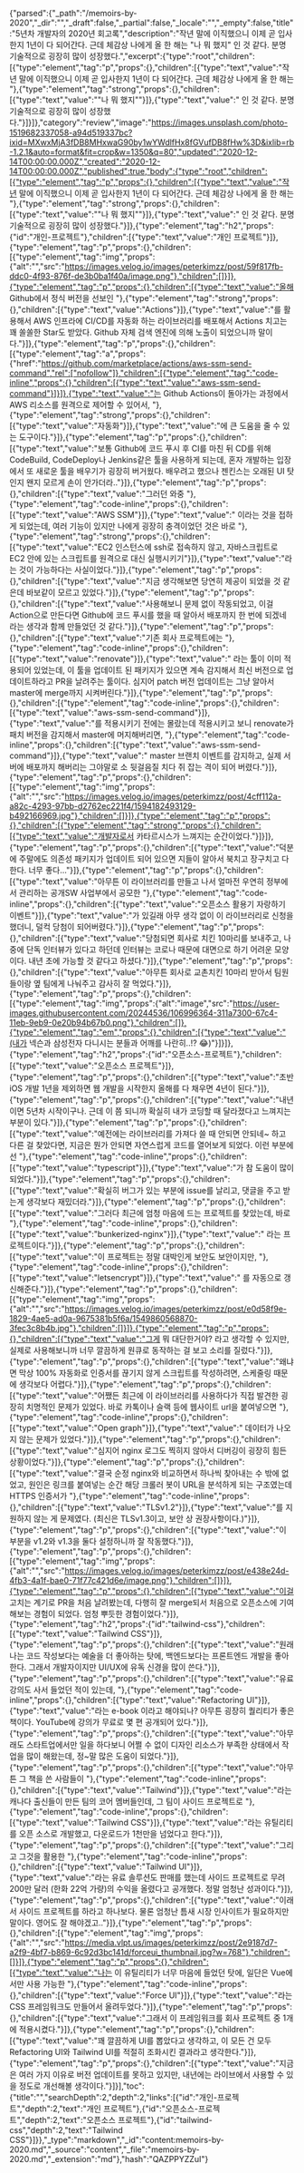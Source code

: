 {"parsed":{"_path":"/memoirs-by-2020","_dir":"","_draft":false,"_partial":false,"_locale":"","_empty":false,"title":"5년차 개발자의 2020년 회고록","description":"작년 말에 이직했으니 이제 곧 입사한지 1년이 다 되어간다. 근데 체감상 나에게 올 한 해는 \"나 뭐 했지\" 인 것 같다. 분명 기술적으로 굉장히 많이 성장했다.","excerpt":{"type":"root","children":[{"type":"element","tag":"p","props":{},"children":[{"type":"text","value":"작년 말에 이직했으니 이제 곧 입사한지 1년이 다 되어간다. 근데 체감상 나에게 올 한 해는 "},{"type":"element","tag":"strong","props":{},"children":[{"type":"text","value":"\"나 뭐 했지\""}]},{"type":"text","value":" 인 것 같다. 분명 기술적으로 굉장히 많이 성장했다."}]}]},"category":"review","image":"https://images.unsplash.com/photo-1519682337058-a94d519337bc?ixid=MXwxMjA3fDB8MHxwaG90by1wYWdlfHx8fGVufDB8fHw%3D&ixlib=rb-1.2.1&auto=format&fit=crop&w=1350&q=80","updated":"2020-12-14T00:00:00.000Z","created":"2020-12-14T00:00:00.000Z","published":true,"body":{"type":"root","children":[{"type":"element","tag":"p","props":{},"children":[{"type":"text","value":"작년 말에 이직했으니 이제 곧 입사한지 1년이 다 되어간다. 근데 체감상 나에게 올 한 해는 "},{"type":"element","tag":"strong","props":{},"children":[{"type":"text","value":"\"나 뭐 했지\""}]},{"type":"text","value":" 인 것 같다. 분명 기술적으로 굉장히 많이 성장했다."}]},{"type":"element","tag":"h2","props":{"id":"개인-프로젝트"},"children":[{"type":"text","value":"개인 프로젝트"}]},{"type":"element","tag":"p","props":{},"children":[{"type":"element","tag":"img","props":{"alt":"","src":"https://images.velog.io/images/peterkimzz/post/59f817fb-ddc0-4f93-876f-de3b0ba1f40a/image.png"},"children":[]}]},{"type":"element","tag":"p","props":{},"children":[{"type":"text","value":"올해 Github에서 정식 버전을 선보인 "},{"type":"element","tag":"strong","props":{},"children":[{"type":"text","value":"Actions"}]},{"type":"text","value":"를 활용해서 AWS 인프라에 CI/CD를 자동화 하는 라이브러리를 배포해서 Actions 치고는 꽤 쏠쏠한 Star도 받았다. Github 자체 검색 엔진에 의해 노출이 되었으니까 말이다."}]},{"type":"element","tag":"p","props":{},"children":[{"type":"element","tag":"a","props":{"href":"https://github.com/marketplace/actions/aws-ssm-send-command","rel":["nofollow"]},"children":[{"type":"element","tag":"code-inline","props":{},"children":[{"type":"text","value":"aws-ssm-send-command"}]}]},{"type":"text","value":"는 Github Actions이 돌아가는 과정에서 AWS 리소스를 원격으로 제어할 수 있어서, "},{"type":"element","tag":"strong","props":{},"children":[{"type":"text","value":"자동화"}]},{"type":"text","value":"에 큰 도움을 줄 수 있는 도구이다."}]},{"type":"element","tag":"p","props":{},"children":[{"type":"text","value":"보통 Github에 코드 푸시 후 CI를 마친 뒤 CD를 위해 CodeBuild, CodeDeploy나 Jenkins같은 툴을 사용하게 되는데, 혼자 개발하는 입장에서 또 새로운 툴을 배우기가 굉장히 버거웠다. 배우려고 했으나 젠킨스는 오래된 UI 탓인지 왠지 모르게 손이 안가더라.."}]},{"type":"element","tag":"p","props":{},"children":[{"type":"text","value":"그러던 와중 "},{"type":"element","tag":"code-inline","props":{},"children":[{"type":"text","value":"AWS SSM"}]},{"type":"text","value":" 이라는 것을 접하게 되었는데, 여러 기능이 있지만 나에게 굉장히 충격이었던 것은 바로 "},{"type":"element","tag":"strong","props":{},"children":[{"type":"text","value":"EC2 인스턴스에 ssh로 접속하지 않고, 자바스크립트로 EC2 안에 있는 스크립트를 원격으로 대신 실행시키기"}]},{"type":"text","value":"라는 것이 가능하다는 사실이었다."}]},{"type":"element","tag":"p","props":{},"children":[{"type":"text","value":"지금 생각해보면 당연히 제공이 되었을 것 같은데 바보같이 모르고 있었다."}]},{"type":"element","tag":"p","props":{},"children":[{"type":"text","value":"사용해보니 문제 없이 작동되었고, 이걸 Action으로 만든다면 Github에 코드 푸시를 했을 때 알아서 배포까지 한 번에 되겠네 라는 생각과 함께 만들었던 것 같다."}]},{"type":"element","tag":"p","props":{},"children":[{"type":"text","value":"기존 회사 프로젝트에는 "},{"type":"element","tag":"code-inline","props":{},"children":[{"type":"text","value":"renovate"}]},{"type":"text","value":" 라는 툴이 이미 적용되어 있었는데, 이 툴을 업데이트 된 패키지가 있으면 계속 감지해서 최신 버전으로 업데이트하라고 PR을 날려주는 툴이다. 심지어 patch 버전 업데이트는 그냥 알아서 master에 merge까지 시켜버린다."}]},{"type":"element","tag":"p","props":{},"children":[{"type":"element","tag":"code-inline","props":{},"children":[{"type":"text","value":"aws-ssm-send-command"}]},{"type":"text","value":"를 적용시키기 전에는 몰랐는데 적용시키고 보니 renovate가 패치 버전을 감지해서 master에 머지해버리면, "},{"type":"element","tag":"code-inline","props":{},"children":[{"type":"text","value":"aws-ssm-send-command"}]},{"type":"text","value":" master 브랜치 이벤트를 감지하고, 실제 서버에 배포까지 해버리는 그야말로 소 뒷걸음질 치다 쥐 잡는 격이 되어 버렸다."}]},{"type":"element","tag":"p","props":{},"children":[{"type":"element","tag":"img","props":{"alt":"","src":"https://images.velog.io/images/peterkimzz/post/4cff112a-a82c-4293-97bb-d2762ec221f4/1594182493129-b492166969.jpg"},"children":[]}]},{"type":"element","tag":"p","props":{},"children":[{"type":"element","tag":"strong","props":{},"children":[{"type":"text","value":"개발자로서 카타르시스가 느껴지는 순간이었다."}]}]},{"type":"element","tag":"p","props":{},"children":[{"type":"text","value":"덕분에 주말에도 의존성 패키지가 업데이트 되어 있으면 지들이 알아서 북치고 장구치고 다 한다. 너무 좋다..."}]},{"type":"element","tag":"p","props":{},"children":[{"type":"text","value":"아무튼 이 라이브러리를 만들고 나서 얼마전 우연히 정부에서 관리하는 공개SW 사업부에서 공모한 "},{"type":"element","tag":"code-inline","props":{},"children":[{"type":"text","value":"오픈소스 활용기 자랑하기 이벤트"}]},{"type":"text","value":"가 있길래 아무 생각 없이 이 라이브러리로 신청을 했더니, 덜컥 당첨이 되어버렸다."}]},{"type":"element","tag":"p","props":{},"children":[{"type":"text","value":"당첨되면 회사로 치킨 10마리를 보내주고, 나중에 단독 인터뷰가 있다고 하던데 인터뷰는 코로나 때문에 대면으로 하기 어려운 모양이다. 내년 초에 가능할 것 같다고 하셨다."}]},{"type":"element","tag":"p","props":{},"children":[{"type":"text","value":"아무튼 회사로 교촌치킨 10마리 받아서 팀원들이랑 옆 팀에게 나눠주고 감사히 잘 먹었다."}]},{"type":"element","tag":"p","props":{},"children":[{"type":"element","tag":"img","props":{"alt":"image","src":"https://user-images.githubusercontent.com/20244536/106996364-311a7300-67c4-11eb-9eb9-0e20b94b67b0.png"},"children":[]},{"type":"element","tag":"em","props":{},"children":[{"type":"text","value":"(내가 넥슨과 삼성전자 다니시는 분들과 어깨를 나란히..!? 😂)"}]}]},{"type":"element","tag":"h2","props":{"id":"오픈소스-프로젝트"},"children":[{"type":"text","value":"오픈소스 프로젝트"}]},{"type":"element","tag":"p","props":{},"children":[{"type":"text","value":"초반 iOS 개발 1년을 제외하면 웹 개발을 시작한지 올해를 다 채우면 4년이 된다."}]},{"type":"element","tag":"p","props":{},"children":[{"type":"text","value":"내년이면 5년차 시작이구나. 근데 이 쯤 되니까 확실히 내가 코딩할 때 달라졌다고 느껴지는 부분이 있다."}]},{"type":"element","tag":"p","props":{},"children":[{"type":"text","value":"예전에는 라이브러리를 가져다 쓸 때 안되면 안되네~ 하고 다른 걸 찾았다면, 지금은 뭔가 안되면 자연스럽게 코드를 열어보게 되었다. 이런 부분에선 "},{"type":"element","tag":"code-inline","props":{},"children":[{"type":"text","value":"typescript"}]},{"type":"text","value":"가 참 도움이 많이 되었다."}]},{"type":"element","tag":"p","props":{},"children":[{"type":"text","value":"확실히 버그가 있는 부분에 issue를 날리고, 댓글을 주고 받는게 생각보다 재밌더라."}]},{"type":"element","tag":"p","props":{},"children":[{"type":"text","value":"그러다 최근에 엄청 마음에 드는 프로젝트를 찾았는데, 바로 "},{"type":"element","tag":"code-inline","props":{},"children":[{"type":"text","value":"bunkerized-nginx"}]},{"type":"text","value":" 라는 프로젝트이다."}]},{"type":"element","tag":"p","props":{},"children":[{"type":"text","value":"이 프로젝트는 정말 대박인게 보안도 보안이지만, "},{"type":"element","tag":"code-inline","props":{},"children":[{"type":"text","value":"letsencrypt"}]},{"type":"text","value":" 를 자동으로 갱신해준다."}]},{"type":"element","tag":"p","props":{},"children":[{"type":"element","tag":"img","props":{"alt":"","src":"https://images.velog.io/images/peterkimzz/post/e0d58f9e-1829-4ae5-ad0a-9675381b5f6a/1549860568870-3fec3c8b4b.jpg"},"children":[]}]},{"type":"element","tag":"p","props":{},"children":[{"type":"text","value":"그게 뭐 대단한거야? 라고 생각할 수 있지만, 실제로 사용해보니까 너무 깔끔하게 원큐로 동작하는 걸 보고 소리를 질렀다."}]},{"type":"element","tag":"p","props":{},"children":[{"type":"text","value":"왜냐면 막상 100% 자동화로 인증서를 끊기지 않게 스크립트를 작성하려면, 스케줄링 때문에 생각보다 어렵다."}]},{"type":"element","tag":"p","props":{},"children":[{"type":"text","value":"어쨌든 최근에 이 라이브러리를 사용하다가 직접 발견한 굉장히 치명적인 문제가 있었다. 바로 카톡이나 슬랙 등에 웹사이트 url을 붙여넣으면 "},{"type":"element","tag":"code-inline","props":{},"children":[{"type":"text","value":"Open graph"}]},{"type":"text","value":" 데이터가 나오지 않는 문제가 있었다."}]},{"type":"element","tag":"p","props":{},"children":[{"type":"text","value":"심지어 nginx 로그도 찍히지 않아서 디버깅이 굉장히 힘든 상황이었다."}]},{"type":"element","tag":"p","props":{},"children":[{"type":"text","value":"결국 순정 nginx와 비교하면서 하나씩 찾아내는 수 밖에 없었고, 원인은 링크를 붙여넣는 순간 해당 크롤러 봇이 URL을 분석하게 되는 구조였는데 HTTPS 인증서가 "},{"type":"element","tag":"code-inline","props":{},"children":[{"type":"text","value":"TLSv1.2"}]},{"type":"text","value":"를 지원하지 않는 게 문제였다. (최신은 TLSv1.3이고, 보안 상 권장사항이다.)"}]},{"type":"element","tag":"p","props":{},"children":[{"type":"text","value":"이 부분을 v1.2와 v1.3을 둘다 설정하니까 잘 작동했다."}]},{"type":"element","tag":"p","props":{},"children":[{"type":"element","tag":"img","props":{"alt":"","src":"https://images.velog.io/images/peterkimzz/post/e438e24d-4fb3-4a1f-bae0-71f77c421d6e/image.png"},"children":[]}]},{"type":"element","tag":"p","props":{},"children":[{"type":"text","value":"이걸 고치는 계기로 PR을 처음 날려봤는데, 다행히 잘 merge되서 처음으로 오픈소스에 기여해보는 경험이 되었다. 엄청 뿌듯한 경험이었다."}]},{"type":"element","tag":"h2","props":{"id":"tailwind-css"},"children":[{"type":"text","value":"Tailwind CSS"}]},{"type":"element","tag":"p","props":{},"children":[{"type":"text","value":"원래 나는 코드 작성보다는 예술을 더 좋아하는 탓에, 백엔드보다는 프론트엔드 개발을 좋아한다. 그래서 개발자이지만 UI/UX에 유독 신경을 많이 쓴다."}]},{"type":"element","tag":"p","props":{},"children":[{"type":"text","value":"유료 강의도 사서 들었던 적이 있는데, "},{"type":"element","tag":"code-inline","props":{},"children":[{"type":"text","value":"Refactoring UI"}]},{"type":"text","value":"라는 e-book 이라고 해야되나? 아무튼 굉장히 퀄리티가 좋은 책이다. YouTube에 강의가 무료로 몇 편 공개되어 있다."}]},{"type":"element","tag":"p","props":{},"children":[{"type":"text","value":"아무래도 스타트업에서만 일을 하다보니 어쩔 수 없이 디자인 리소스가 부족한 상태에서 작업을 많이 해왔는데, 정~말 많은 도움이 되었다."}]},{"type":"element","tag":"p","props":{},"children":[{"type":"text","value":"아무튼 그 책을 쓴 사람들이 "},{"type":"element","tag":"code-inline","props":{},"children":[{"type":"text","value":"Tailwind"}]},{"type":"text","value":"라는 캐나다 출신들이 만든 팀의 코어 멤버들인데, 그 팀이 사이드 프로젝트로 "},{"type":"element","tag":"code-inline","props":{},"children":[{"type":"text","value":"Tailwind CSS"}]},{"type":"text","value":"라는 유틸리티를 오픈 소스로 개발했고, 다운로드가 1천만을 넘었다고 한다."}]},{"type":"element","tag":"p","props":{},"children":[{"type":"text","value":"그리고 그것을 활용한 "},{"type":"element","tag":"code-inline","props":{},"children":[{"type":"text","value":"Tailwind UI"}]},{"type":"text","value":"라는 유료 솔루션도 판매를 했는데 사이드 프로젝트로 무려 200만 달러 (한화 22억 가량)의 수익을 올렸다고 공개했다. 정말 엄청난 성과이다."}]},{"type":"element","tag":"p","props":{},"children":[{"type":"text","value":"이래서 사이드 프로젝트를 하라고 하나보다. 물론 엄청난 틈새 시장 인사이트가 필요하지만 말이다. 영어도 잘 해야겠고.."}]},{"type":"element","tag":"p","props":{},"children":[{"type":"element","tag":"img","props":{"alt":"","src":"https://media.vlpt.us/images/peterkimzz/post/2e9187d7-a2f9-4bf7-b869-6c92d3bc141d/forceui_thumbnail.jpg?w=768"},"children":[]}]},{"type":"element","tag":"p","props":{},"children":[{"type":"text","value":"나는 이 유틸리티가 너무 마음에 들었던 탓에, 일단은 Vue에서만 사용 가능한 "},{"type":"element","tag":"code-inline","props":{},"children":[{"type":"text","value":"Force UI"}]},{"type":"text","value":"라는 CSS 프레임워크도 만들어서 올려두었다."}]},{"type":"element","tag":"p","props":{},"children":[{"type":"text","value":"그래서 이 프레임워크를 회사 프로젝트 중 1개에 적용시켰다."}]},{"type":"element","tag":"p","props":{},"children":[{"type":"text","value":"꽤 깔끔하게 UI를 뽑았다고 생각하고, 이 모든 건 모두 Refactoring UI와 Tailwind UI를 적절히 조화시킨 결과라고 생각한다."}]},{"type":"element","tag":"p","props":{},"children":[{"type":"text","value":"지금은 여러 가지 이유로 버전 업데이트를 못하고 있지만, 내년에는 라이브에서 사용할 수 있을 정도로 개선해볼 생각이다."}]}],"toc":{"title":"","searchDepth":2,"depth":2,"links":[{"id":"개인-프로젝트","depth":2,"text":"개인 프로젝트"},{"id":"오픈소스-프로젝트","depth":2,"text":"오픈소스 프로젝트"},{"id":"tailwind-css","depth":2,"text":"Tailwind CSS"}]}},"_type":"markdown","_id":"content:memoirs-by-2020.md","_source":"content","_file":"memoirs-by-2020.md","_extension":"md"},"hash":"QAZPPYZZuI"}